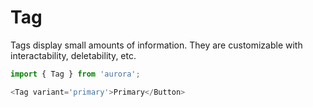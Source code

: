 # Tag

Tags display small amounts of information. They are customizable with interactability, deletability, etc.

```js
import { Tag } from 'aurora';

<Tag variant='primary'>Primary</Button>
```
